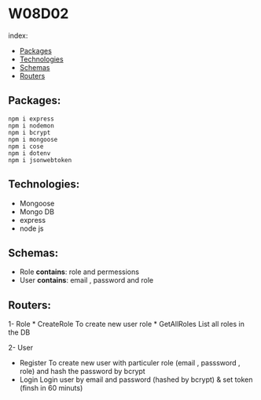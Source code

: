 # W08D02

index:

* [Packages](#Packages)
* [Technologies](#technologies)
* [Schemas](#Schemas)
* [Routers](#Routers)

## Packages:
```
npm i express
npm i nodemon
npm i bcrypt
npm i mongoose
npm i cose
npm i dotenv
npm i jsonwebtoken 
 ```


## Technologies:
* Mongoose
* Mongo DB
* express
* node js


## Schemas:
 * Role
 **contains**: role and permessions
 * User
 **contains**: email , password and role

 ## Routers:
 1- Role
    * CreateRole
           To create new user role 
    * GetAllRoles
           List all roles in the DB
           
           
  
 2- User
   * Register
           To create new user with particuler role (email , passsword , role) and hash the password by bcrypt
   * Login
           Login user by email and password (hashed by bcrypt) & set token (finsh in 60 minuts)
  
  

  
 
